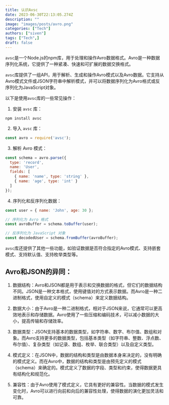 ```yaml
---
title: 认识Avsc 
date: 2023-06-30T22:13:05.274Z
description: ""
image: "images/posts/avro.png"
categories: ["Tech"]
authors: ["siven"]
tags: ["Tech",]
draft: false
---
```



`avsc`是一个Node.js的npm库，用于处理和操作Avro数据格式。Avro是一种数据序列化系统，它提供了一种紧凑、快速和可扩展的数据交换格式。

`avsc`库提供了一组API，用于解析、生成和操作Avro模式以及Avro数据。它支持从Avro模式文件或JSON字符串中解析模式，并可以将数据序列化为Avro格式或反序列化为JavaScript对象。

以下是使用`avsc`库的一些常见操作：

1. 安装 `avsc` 库：

```shell
npm install avsc
```

2. 导入 `avsc` 库：

```javascript
const avro = require('avsc');
```

3. 解析 Avro 模式：

```javascript
const schema = avro.parse({
  type: 'record',
  name: 'User',
  fields: [
    { name: 'name', type: 'string' },
    { name: 'age', type: 'int' }
  ]
});
```

4. 序列化和反序列化数据：

```javascript
const user = { name: 'John', age: 30 };

// 序列化为 Avro 格式
const avroBuffer = schema.toBuffer(user);

// 反序列化为 JavaScript 对象
const decodedUser = schema.fromBuffer(avroBuffer);
```

`avsc`库还提供了其他一些功能，如验证数据是否符合指定的Avro模式、支持嵌套模式、支持默认值、支持枚举类型等。


## Avro和JSON的异同：

1. 数据结构：Avro和JSON都是用于表示和交换数据的格式，但它们的数据结构不同。JSON是一种文本格式，使用键值对的方式表示数据。而Avro是一种二进制格式，使用自定义的模式（schema）来定义数据结构。

2. 数据大小：由于Avro是一种二进制格式，相对于JSON来说，它通常可以更高效地表示和存储数据。Avro使用了一些压缩和编码技术，可以减小数据的大小，提高传输和存储效率。

3. 数据类型：JSON支持基本的数据类型，如字符串、数字、布尔值、数组和对象。而Avro支持更多的数据类型，包括基本类型（如字符串、整数、浮点数、布尔值）、复杂类型（如记录、数组、枚举、联合类型）以及自定义类型。

4. 模式定义：在JSON中，数据的结构和类型是由数据本身来决定的，没有明确的模式定义。而在Avro中，数据的结构和类型是由预先定义的模式（schema）来确定的。模式定义了数据的字段、类型和约束，使得数据更具有结构化和规范化。

5. 兼容性：由于Avro使用了模式定义，它具有更好的兼容性。当数据的模式发生变化时，Avro可以进行向前和向后的兼容性处理，使得数据的演化更加灵活和可靠。

